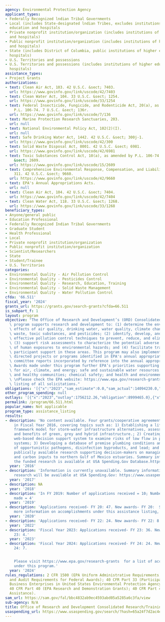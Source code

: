 ```yaml
---
agency: Environmental Protection Agency
applicant_types:
- Federally Recognized lndian Tribal Governments
- Local (includes State-designated lndian Tribes, excludes institutions of higher
  education and hospitals
- Private nonprofit institution/organization (includes institutions of higher education
  and hospitals)
- Public nonprofit institution/organization (includes institutions of higher education
  and hospitals)
- State (includes District of Columbia, public institutions of higher education and
  hospitals)
- U.S. Territories and possessions
- U.S. Territories and possessions (includes institutions of higher education and
  hospitals)
assistance_types:
- Project Grants
authorizations:
- text: Clean Air Act, 103. 42 U.S.C. &sect; 7403.
  url: https://www.govinfo.gov/link/uscode/42/7403
- text: Clean Water Act, 104. 33 U.S.C. &sect; 1254.
  url: https://www.govinfo.gov/link/uscode/33/1254
- text: Federal Insecticide, Fungicide, and Rodenticide Act, 20(a), as amended by
    P.L. 106-74. 7 U.S.C. &sect; 136r.
  url: https://www.govinfo.gov/link/uscode/7/136
- text: Marine Protection Research Sanctuaries, 203.
  url: null
- text: National Environmental Policy Act, 102(2)(I).
  url: null
- text: Safe Drinking Water Act, 1442. 42 U.S.C. &sect; 300j-1.
  url: https://www.govinfo.gov/link/uscode/42/300
- text: Solid Waste Disposal Act, 8001. 42 U.S.C. &sect; 6981.
  url: https://www.govinfo.gov/link/uscode/42/6981
- text: Toxic Substances Control Act, 10(a), as amended by P.L. 106-74. 15 U.S.C.
    &sect; 2609.
  url: https://www.govinfo.gov/link/uscode/15/2609
- text: Comprehensive Environmental Response, Compensation, and Liability Act (CERCLA),
    311. 42 U.S.C. &sect; 9660.
  url: https://www.govinfo.gov/link/uscode/42/9660
- text: EPA's Annual Appropriations Acts.
  url: null
- text: Clean Air Act, 104. 42 U.S.C. &sect; 7404.
  url: https://www.govinfo.gov/link/uscode/42/7404
- text: Clean Water Act, 118. 33 U.S.C. &sect; 1268.
  url: https://www.govinfo.gov/link/uscode/33/1268
beneficiary_types:
- Anyone/general public
- Education Professional
- Federally Recognized Indian Tribal Governments
- Graduate Student
- Health Professional
- Local
- Private nonprofit institution/organization
- Public nonprofit institution/organization
- Scientist/Researchers
- State
- Student/Trainee
- U.S. Territories
categories:
- Environmental Quality - Air Pollution Control
- Environmental Quality - Pesticides Control
- Environmental Quality - Research, Education, Training
- Environmental Quality - Solid Waste Management
- Environmental Quality - Water Pollution Control
cfda: '66.511'
fiscal_year: '2024'
grants_url: https://grants.gov/search-grants?cfda=66.511
is_subpart_f: 1
layout: program
objective: "The Office of Research and Development’s (ORD) Consolidated Research/Training/Fellowships\
  \ program supports research and development to: (1) determine the environmental\
  \ effects of air quality, drinking water, water quality, climate change, hazardous\
  \ waste, toxic substances, and pesticides; (2) identify, develop, and demonstrate\
  \ effective pollution control techniques to prevent, reduce, and eliminate pollution;\
  \ (3) support risk assessments to characterize the potential adverse health effects\
  \ of human exposures to environmental hazards; and (4) facilitate training and program\
  \ participant support in these areas. This program may also implement special Congressionally\
  \ directed projects or programs identified in EPA's annual appropriations act or\
  \ committee reports incorporated by reference into the annual appropriation act.\
  \ Awards made under this program further EPA’s priorities supporting robust science\
  \ for air, climate, and energy; safe and sustainable water resources; sustainable\
  \ and healthy communities; chemical safety; and health and environmental risk assessment.\
  \ \nPlease check the EPA website: https://www.epa.gov/research-grants for an updated\
  \ listing of all solicitations."
obligations: '[{"x":"2023","sam_estimate":0.0,"sam_actual":14094230.0,"usa_spending_actual":14094230.0},{"x":"2024","sam_estimate":0.0,"sam_actual":16905992.0,"usa_spending_actual":16905992.0},{"x":"2025","sam_estimate":0.0,"sam_actual":11100000.0,"usa_spending_actual":0.0}]'
other_program_spending: null
outlays: '[{"x":"2023","outlay":1756212.26,"obligation":8999465.0},{"x":"2024","outlay":543333.47,"obligation":11397764.0},{"x":"2025","outlay":0.0,"obligation":0.0}]'
permalink: /program/66.511.html
popular_name: Not applicable
program_type: assistance_listing
results:
- description: 'No content available. Four grants/cooperative agreements were awarded
    in Fiscal Year 2016, covering topics such as: 1) Establishing a life cycle cost
    framework model for storm-water infrastructure alternatives, assessing the costs
    and benefits of green, grey and hybrid infrastructure.; 2) Creating a multi-tiered,
    web-based decision support system to examine risks of low flow in premise plumbing
    systems; 3) Developing a database of premise plumbing conditions and concentrations
    of opportunistic pathogens, disinfection byproducts, and lead; and 4) Stimulating
    publically available research supporting decision-makers on managing nitrogen
    and carbon inputs to northern Gulf of Mexico estuaries. Summary information of
    the funded research is available at USA Spending.Gov Database.https://www.usaspending.gov/transparency/Pages/AgencySummary.aspx?AgencyCode=6800'
  year: '2016'
- description: 'Information is currently unavailable. Summary information of funded
    research will be available at USA Spending.Gov: https://www.usaspending.gov/#/'
  year: '2017'
- description: NA
  year: '2018'
- description: 'In FY 2019: Number of applications received = 10; Number of awards
    made = 4'
  year: '2019'
- description: 'Applications received- FY 20: 47. New awards- FY 20:  Seven (7).  For
    more information on accomplishments under this assistance listing, please visit:  https://www.epa.gov/research-grants'
  year: '2020'
- description: 'Applications received- FY 22: 24. New awards- FY 22: 8.'
  year: '2022'
- description: 'Fiscal Year 2023: Applications received- FY 23: 36. New awards- FY
    23: 4.'
  year: '2023'
- description: 'Fiscal Year 2024: Applications received- FY 24: 24. New awards- FY
    24: 7.


    Please visit https://www.epa.gov/research-grants  for a list of accomplishments
    under this program.'
  year: '2024'
rules_regulations: 2 CFR 1500 (EPA Uniform Administrative Requirements, Cost Principles,
  and Audit Requirements for Federal Awards); 40 CFR Part 33 (Participation by Disadvantaged
  Business Enterprises in United States Environmental Protection Agency Programs);
  40 CFR Part 40 (EPA Research and Demonstration Grants); 40 CFR Part 45 (EPA Training
  Assistance).
sam_url: https://sam.gov/fal/bbc4832ab9ec4593abd05a5285a6c3fa/view
sub-agency: N/A
title: Office of Research and Development Consolidated Research/Training/Fellowships
usaspending_url: https://www.usaspending.gov/search/?hash=65a24f7d2ac4e0f5b873edaecf3233aa
---
```

